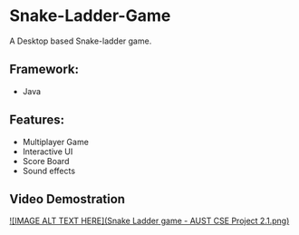 # Snake-Ladder-Game
A Desktop based Snake-ladder game.

## Framework:
* Java

## Features:
* Multiplayer Game
* Interactive UI
* Score Board
* Sound effects

## Video Demostration
[![IMAGE ALT TEXT HERE](Snake Ladder game - AUST CSE Project 2.1.png)](http://www.youtube.com/watch?v=lBQkjFP7B9A)
